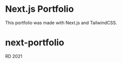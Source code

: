# Next.js Portfolio

This portfolio was made with Next.js and TailwindCSS. 


# next-portfolio
RD 2021